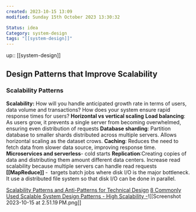 ```yaml
---
created: 2023-10-15 13:09
modified: Sunday 15th October 2023 13:30:32

Status: idea
Category: system-design
tags: "[[system-design]]"
---
```

up::  [[system-design]]


## Design Patterns that Improve Scalability

### Scalability Patterns

**Scalability:**
	How will you handle anticipated growth rate in terms of users, data volume and transactions?
	How does your system ensure rapid response times for users?
		**Horizontal vs vertical scaling**
		**Load balancing**: As users grow, it prevents a single server from becoming overwhelmed, ensuring even distribution of requests
		**Database sharding**: Partition database to smaller shards distributed across multiple servers. Allows horizontal scaling as the dataset crows.
		**Caching**: Reduces the need to fetch data from slower data source, improving response time.
		**Microservices and serverless**- cold starts
		**Replication**:Creating copies of data and distributing them amount different data centers. Increase read scalability because multiple servers can handle read requests
		**[[MapReduce]]** -  targets batch jobs where disk I/O is the major bottleneck. It use a distributed file system so that disk I/O can be done in parallel.

[Scalability Patterns and Anti-Patterns for Technical Design](https://www.linkedin.com/advice/0/what-some-common-scalability-patterns-anti-patterns)
[8 Commonly Used Scalable System Design Patterns - High Scalability -](http://highscalability.com/blog/2010/12/1/8-commonly-used-scalable-system-design-patterns.html)![[Screenshot 2023-10-15 at 2.51.19 PM.png]]
